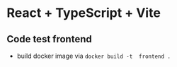 # React + TypeScript + Vite

## Code test frontend

- build docker image via `docker build -t  frontend .`
